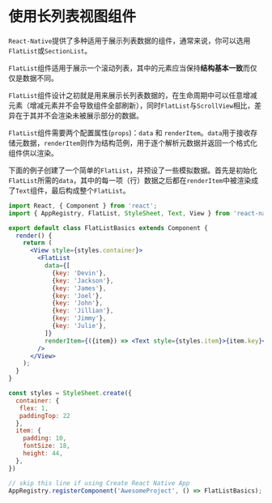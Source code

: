 # 使用长列表视图组件

`React-Native`提供了多种适用于展示列表数据的组件，通常来说，你可以选用`FlatList`或`SectionList`。

`FlatList`组件适用于展示一个滚动列表，其中的元素应当保持**结构基本一致**而仅仅是数据不同。

`FlatList`组件设计之初就是用来展示长列表数据的，在生命周期中可以任意增减元素（增减元素并不会导致组件全部刷新），同时`FlatList`与`ScrollView`相比，差异在于其并不会渲染未被展示部分的数据。

`FlatList`组件需要两个配置属性(`props`)：`data` 和 `renderItem`。`data`用于接收存储元数据，`renderItem`则作为结构范例，用于逐个解析元数据并返回一个格式化组件供以渲染。

下面的例子创建了一个简单的`FlatList`，并预设了一些模拟数据。首先是初始化`FlatList`所需的`data`，其中的每一项（行）数据之后都在`renderItem`中被渲染成了`Text`组件，最后构成整个`FlatList`。

``` jsx
import React, { Component } from 'react';
import { AppRegistry, FlatList, StyleSheet, Text, View } from 'react-native';

export default class FlatListBasics extends Component {
  render() {
    return (
      <View style={styles.container}>
        <FlatList
          data={[
            {key: 'Devin'},
            {key: 'Jackson'},
            {key: 'James'},
            {key: 'Joel'},
            {key: 'John'},
            {key: 'Jillian'},
            {key: 'Jimmy'},
            {key: 'Julie'},
          ]}
          renderItem={({item}) => <Text style={styles.item}>{item.key}</Text>}
        />
      </View>
    );
  }
}

const styles = StyleSheet.create({
  container: {
   flex: 1,
   paddingTop: 22
  },
  item: {
    padding: 10,
    fontSize: 18,
    height: 44,
  },
})

// skip this line if using Create React Native App
AppRegistry.registerComponent('AwesomeProject', () => FlatListBasics);
```


